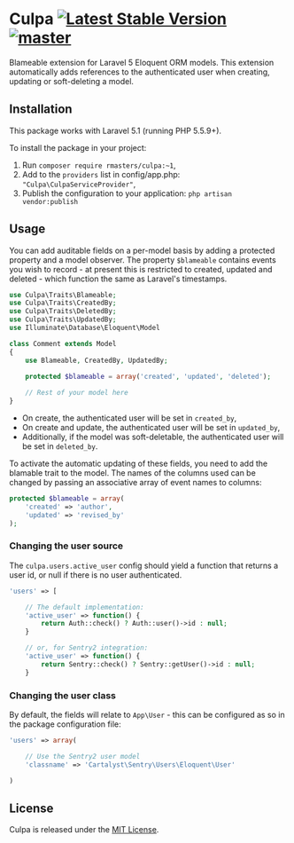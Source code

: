 # Culpa [![Latest Stable Version](https://poser.pugx.org/rmasters/culpa/v/stable.png)](https://packagist.org/packages/rmasters/culpa) [![master](https://travis-ci.org/rmasters/culpa.png?branch=master)](https://travis-ci.org/rmasters/culpa)


Blameable extension for Laravel 5 Eloquent ORM models. This extension
automatically adds references to the authenticated user when creating, updating
or soft-deleting a model.


## Installation

This package works with Laravel 5.1 (running PHP 5.5.9+).

To install the package in your project:

1.  Run `composer require rmasters/culpa:~1`,
2.  Add to the `providers` list in config/app.php:
    `"Culpa\CulpaServiceProvider"`,
3.  Publish the configuration to your application:
    `php artisan vendor:publish`


## Usage

You can add auditable fields on a per-model basis by adding a protected property
and a model observer. The property `$blameable` contains events you wish to
record - at present this is restricted to created, updated and deleted - which
function the same as Laravel's timestamps.

```php
use Culpa\Traits\Blameable;
use Culpa\Traits\CreatedBy;
use Culpa\Traits\DeletedBy;
use Culpa\Traits\UpdatedBy;
use Illuminate\Database\Eloquent\Model

class Comment extends Model
{
    use Blameable, CreatedBy, UpdatedBy;

    protected $blameable = array('created', 'updated', 'deleted');
    
    // Rest of your model here
}
```

*   On create, the authenticated user will be set in `created_by`,
*   On create and update, the authenticated user will be set in `updated_by`,
*   Additionally, if the model was soft-deletable, the authenticated user will be
    set in `deleted_by`.

To activate the automatic updating of these fields, you need to add the blamable trait to the model.
The names of the columns used can be changed by passing an associative array of event names to columns:

```php
protected $blameable = array(
    'created' => 'author',
    'updated' => 'revised_by'
);
```

### Changing the user source

The `culpa.users.active_user` config should yield a function that returns a
user id, or null if there is no user authenticated.
```php
'users' => [

    // The default implementation:
    'active_user' => function() {
        return Auth::check() ? Auth::user()->id : null;
    }

    // or, for Sentry2 integration:
    'active_user' => function() {
        return Sentry::check() ? Sentry::getUser()->id : null;
    }
```

### Changing the user class

By default, the fields will relate to `App\User` - this can be configured as so in
the package configuration file:
```php
'users' => array(

    // Use the Sentry2 user model
    'classname' => 'Cartalyst\Sentry\Users\Eloquent\User'

)
```

## License

Culpa is released under the [MIT License](LICENSE).

